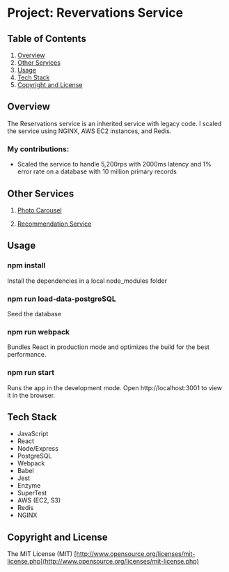 # Project: Revervations Service

## Table of Contents
1. [Overview](#Overview)
2. [Other Services](#Other-Services)
3. [Usage](#Usage)
4. [Tech Stack](#Tech-Stack)
5. [Copyright and License](#Copyright-and-License)

## Overview
The Reservations service is an inherited service with legacy code. I scaled the service using NGINX, AWS EC2 instances, and Redis.

### My contributions:

* Scaled the service to handle 5,200rps with 2000ms latency and 1% error rate on a database with 10 million primary records


## Other Services

  1. [Photo Carousel](https://github.com/rpt19-eckert/Photo-Carousel-Service)

  2. [Recommendation Service](https://github.com/rpt19-eckert/Dustins-Rec-Service)


## Usage

### npm install
  Install the dependencies in a local node_modules folder

### npm run load-data-postgreSQL
  Seed the database

### npm run webpack
  Bundles React in production mode and optimizes the build for the best performance.

### npm run start
  Runs the app in the development mode.
  Open http://localhost:3001 to view it in the browser.


## Tech Stack

- JavaScript
- React
- Node/Express
- PostgreSQL
- Webpack
- Babel
- Jest
- Enzyme
- SuperTest
- AWS (EC2, S3)
- Redis
- NGINX



## Copyright and License
The MIT License (MIT) [http://www.opensource.org/licenses/mit-license.php](http://www.opensource.org/licenses/mit-license.php)
